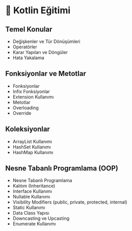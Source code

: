 # 📌 Kotlin Eğitimi

## Temel Konular
- Değişkenler ve Tür Dönüşümleri
- Operatörler
- Karar Yapıları ve Döngüler
- Hata Yakalama

## Fonksiyonlar ve Metotlar
- Fonksiyonlar
- Infix Fonksiyonlar
- Extension Kullanımı
- Metotlar
- Overloading 
- Override

## Koleksiyonlar
- ArrayList Kullanımı
- HashSet Kullanımı
- HashMap Kullanımı

## Nesne Tabanlı Programlama (OOP)
- Nesne Tabanlı Programlama
- Kalıtım (Inheritance)
- Interface Kullanımı
- Nullable Kullanımı
- Visibility Modifiers (public, private, protected, internal)
- Static Kullanımı
- Data Class Yapısı
- Downcasting ve Upcasting
- Enumerate Kullanımı
